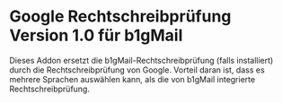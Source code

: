 # Google Rechtschreibprüfung Version 1.0 für b1gMail

Dieses Addon ersetzt die b1gMail-Rechtschreibprüfung (falls installiert) durch die Rechtschreibprüfung von Google. Vorteil daran ist, dass es mehrere Sprachen auswählen kann, als die von b1gMail integrierte Rechtschreibprüfung. 
